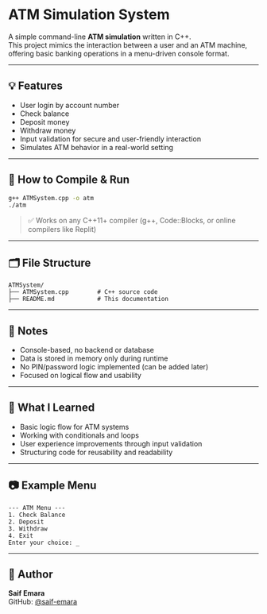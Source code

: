 # ATM Simulation System

A simple command-line **ATM simulation** written in C++.  
This project mimics the interaction between a user and an ATM machine, offering basic banking operations in a menu-driven console format.

---

## 💡 Features

- User login by account number
- Check balance
- Deposit money
- Withdraw money
- Input validation for secure and user-friendly interaction
- Simulates ATM behavior in a real-world setting

---

## 🧪 How to Compile & Run

```bash
g++ ATMSystem.cpp -o atm
./atm
```

> ✅ Works on any C++11+ compiler (g++, Code::Blocks, or online compilers like Replit)

---

## 🗂️ File Structure

```
ATMSystem/
├── ATMSystem.cpp        # C++ source code
├── README.md            # This documentation
```

---

## 📌 Notes

- Console-based, no backend or database
- Data is stored in memory only during runtime
- No PIN/password logic implemented (can be added later)
- Focused on logical flow and usability

---

## 🧠 What I Learned

- Basic logic flow for ATM systems
- Working with conditionals and loops
- User experience improvements through input validation
- Structuring code for reusability and readability

---

## 📷 Example Menu

```
--- ATM Menu ---
1. Check Balance
2. Deposit
3. Withdraw
4. Exit
Enter your choice: _
```

---

## 🔗 Author

**Saif Emara**  
GitHub: [@saif-emara](https://github.com/saif-emara)

